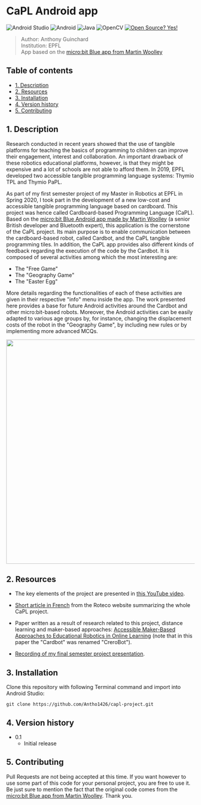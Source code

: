 # CaPL Android app

![Android Studio](https://img.shields.io/badge/Android_Studio-3DDC84?style=for-the-badge&logo=android-studio&logoColor=white)
![Android](https://img.shields.io/badge/Android-3DDC84?style=for-the-badge&logo=android&logoColor=white)
![Java](https://img.shields.io/badge/java-%23ED8B00.svg?style=for-the-badge&logo=java&logoColor=white)
![OpenCV](https://img.shields.io/badge/opencv-%23white.svg?style=for-the-badge&logo=opencv&logoColor=white)
[![Open Source? Yes!](https://badgen.net/badge/Open%20Source%20%3F/Yes%21/blue?icon=github)](https://github.com/Naereen/badges/)

[comment]: <> (Badges taken from: https://github.com/Ileriayo/markdown-badges and https://github.com/alexandresanlim/Badges4-README.md-Profile)

 > Author: Anthony Guinchard <br>
 > Institution: EPFL <br>
 > App based on the [micro:bit Blue app from Martin Woolley](https://github.com/microbit-foundation/microbit-blue)
 
## Table of contents
* [1. Description](#1-description)
* [2. Resources](#2-resources)
* [3. Installation](#3-installation)
* [4. Version history](#4-version-history)
* [5. Contributing](#5-contributing)

<!-- toc -->

## 1. Description

Research conducted in recent years showed that the use of tangible platforms for teaching the basics of programming to children can improve their engagement, interest and collaboration. An important drawback of these robotics educational platforms, however, is that they might be expensive and a lot of schools are not able to afford them. In 2019, EPFL developed two accessible tangible programming language systems: Thymio TPL and Thymio PaPL.

As part of my first semester project of my Master in Robotics at EPFL in Spring 2020, I took part in the development of a new low-cost and accessible tangible programming language based on cardboard. This project was hence called Cardboard-based Programming Language (CaPL). Based on the [micro:bit Blue Android app made by Martin Woolley](https://github.com/microbit-foundation/microbit-blue) (a senior British developer and Bluetooth expert), this application is the cornerstone of the CaPL project. Its main purpose is to enable communication between the cardboard-based robot, called Cardbot, and the CaPL tangible programming tiles. In addition, the CaPL app provides also different kinds of feedback regarding the execution of the code by the Cardbot. It is composed of several activities among which the most interesting are:

- The "Free Game"
- The "Geography Game"
- The "Easter Egg"

More details regarding the functionalities of each of these activities are given in their respective "info" menu inside the app.
The work presented here provides a base for future Android activities around the Cardbot and other micro:bit-based robots. Moreover, the Android activities can be easily adapted to various age groups by, for instance, changing the displacement costs of the robot in the "Geography Game", by including new rules or by implementing more advanced MCQs. 

<p align="center">
	<img src="title_with_geography_activity.png" height="600">
</p>

## 2. Resources

* The key elements of the project are presented in [this YouTube video](https://www.youtube.com/watch?v=SX8Q3Wv9Q3Q).

* [Short article in French](https://www.roteco.ch/fr/nouveautes/programmation-dun-robot-avec-des-blocs-en-carton-et-une-application-android/) from the Roteco website summarizing the whole CaPL project.

* Paper written as a result of research related to this project, distance learning and maker-based approaches: [Accessible Maker-Based Approaches to Educational Robotics in Online Learning](https://ieeexplore.ieee.org/document/9471866) (note that in this paper the "Cardbot" was renamed "CreroBot").

* [Recording of my final semester project presentation](https://youtu.be/kO5qkA_hCcY).

## 3. Installation

Clone this repository with following Terminal command and import into Android Studio:

```
git clone https://github.com/Antho1426/capl-project.git
```

## 4. Version history
* 0.1
    * Initial release

## 5. Contributing

Pull Requests are not being accepted at this time. If you want however to use some part of this code for your personal project, you are free to use it. Be just sure to mention the fact that the original code comes from the [micro:bit Blue app from Martin Woolley](https://github.com/microbit-foundation/microbit-blue). Thank you.
